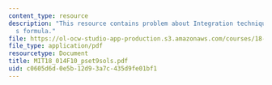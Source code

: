```yaml
---
content_type: resource
description: "This resource contains problem about Integration techniques/Taylor\u2019\
  s formula."
file: https://ol-ocw-studio-app-production.s3.amazonaws.com/courses/18-014-calculus-with-theory-fall-2010/c0605d6d0e5b12d93a7c435d9fe01bf1_MIT18_014F10_pset9sols.pdf
file_type: application/pdf
resourcetype: Document
title: MIT18_014F10_pset9sols.pdf
uid: c0605d6d-0e5b-12d9-3a7c-435d9fe01bf1
---
```

